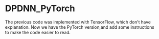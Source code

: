 # DPDNN_PyTorch
The previous code was implemented with TensorFlow, which don't have explanation. 
Now we have the PyTorch version,and add some instructions to make the code easier to read.
